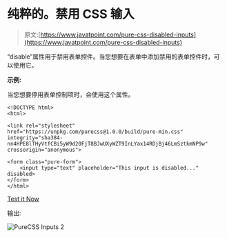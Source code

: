 # 纯粹的。禁用 CSS 输入

> 原文:[https://www.javatpoint.com/pure-css-disabled-inputs](https://www.javatpoint.com/pure-css-disabled-inputs)

“disable”属性用于禁用表单控件。当您想要在表单中添加禁用的表单控件时，可以使用它。

**示例:**

当您想要停用表单控制项时，会使用这个属性。

```
<!DOCTYPE html>
<html>

<link rel="stylesheet" 
href="https://unpkg.com/purecss@1.0.0/build/pure-min.css" 
integrity="sha384-nn4HPE8lTHyVtfCBi5yW9d20FjT8BJwUXyWZT9InLYax14RDjBj46LmSztkmNP9w" 
crossorigin="anonymous">

<form class="pure-form">
    <input type="text" placeholder="This input is disabled..." disabled>
</form>
</html>

```

[Test it Now](https://www.javatpoint.com/oprweb/test.jsp?filename=purecssinputs2)

输出:

![PureCSS Inputs 2](../Images/67326ed2fc1a2b9c96aec3bf14e1b7a1.png)